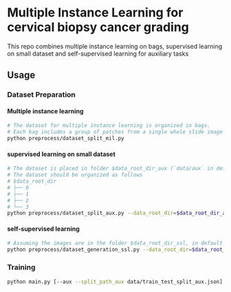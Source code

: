 # Multiple Instance Learning for cervical biopsy cancer grading

This repo combines multiple instance learning on bags, supervised 
learning on small dataset and self-supervised learning for auxiliary tasks

## Usage
### Dataset Preparation
#### Multiple instance learning
```sh
# The dataset for multiple instance learning is organized in bags.
# Each bag includes a group of patches from a single whole slide image
python preprocess/dataset_split_mil.py
```

#### supervised learning on small dataset
```sh
# The dataset is placed in folder $data_root_dir_aux (`data/aux` in default)
# The dataset should be organized as follows
# $data_root_dir
# ├── 0
# ├── 1
# ├── 2
# └── 3
python preprocess/dataset_split_aux.py --data_root_dir=$data_root_dir_aux
```

#### self-supervised learning
```sh
# Assuming the images are in the folder $data_root_dir_ssl, in default `data/ssl` 
python preprocess/dataset_generation_ssl.py --data_root_dir=$data_root_dir_ssl
```

### Training
```sh
python main.py [--aux --split_path_aux data/train_test_split_aux.json] [--ssl --split_path_ssl data/train_test_split_ssl.json]
```
